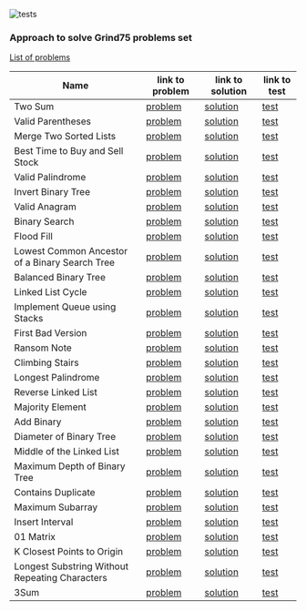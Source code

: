 ![tests](https://github.com/13DaGGeR/grind75/actions/workflows/run-tests.yml/badge.svg)

### Approach to solve Grind75 problems set

[List of problems](https://www.techinterviewhandbook.org/grind75)


[//]: # (Problems list below)

| Name                                           | link to problem                                                                          | link to solution                                                                                              | link to test                                                                |
|------------------------------------------------|------------------------------------------------------------------------------------------|---------------------------------------------------------------------------------------------------------------|-----------------------------------------------------------------------------|
| Two Sum                                        | [problem](https://leetcode.com/problems/two-sum/submissions/)                            | [solution](./src/main/java/org/example/problems/two_sum/Solution.java)                                        | [test](./src/test/java/TwoSumTest.java)                                     |
| Valid Parentheses                              | [problem](https://leetcode.com/problems/valid-parentheses/submissions/)                  | [solution](./src/main/java/org/example/problems/valid_parentheses/Solution.java)                              | [test](./src/test/java/ValidParenthesesTest.java)                           |
| Merge Two Sorted Lists                         | [problem](https://leetcode.com/problems/merge-two-sorted-lists/)                         | [solution](./src/main/java/org/example/problems/merge_two_sorted_lists/Solution.java)                         | [test](./src/test/java/MergeTwoSortedListsTest.java)                        |
| Best Time to Buy and Sell Stock                | [problem](https://leetcode.com/problems/best-time-to-buy-and-sell-stock/)                | [solution](./src/main/java/org/example/problems/best_time_to_buy_and_sell_stock/Solution.java)                | [test](./src/test/java/BestTimeToBuyAndSellStockTest.java)                  |
| Valid Palindrome                               | [problem](https://leetcode.com/problems/valid-palindrome/)                               | [solution](./src/main/java/org/example/problems/best_time_to_buy_and_sell_stock/Solution.java)                | [test](./src/test/java/BestTimeToBuyAndSellStockTest.java)                  |
| Invert Binary Tree                             | [problem](https://leetcode.com/problems/invert-binary-tree/)                             | [solution](./src/main/java/org/example/problems/invert_binary_tree/Solution.java)                             | [test](./src/test/java/InvertBinaryTreeTest.java)                           |
| Valid Anagram                                  | [problem](https://leetcode.com/problems/valid-anagram/)                                  | [solution](./src/main/java/org/example/problems/valid_anagram/Solution.java)                                  | [test](./src/test/java/ValidAnagramTest.java)                               |
| Binary Search                                  | [problem](https://leetcode.com/problems/binary-search/)                                  | [solution](./src/main/java/org/example/problems/binary_search/Solution.java)                                  | [test](./src/test/java/BinarySearchTest.java)                               |
| Flood Fill                                     | [problem](https://leetcode.com/problems/flood-fill/)                                     | [solution](./src/main/java/org/example/problems/flood_fill/Solution.java)                                     | [test](./src/test/java/FloodFillTest.java)                                  |
| Lowest Common Ancestor of a Binary Search Tree | [problem](https://leetcode.com/problems/lowest-common-ancestor-of-a-binary-search-tree/) | [solution](./src/main/java/org/example/problems/lowest_common_ancestor_of_a_binary_search_tree/Solution.java) | [test](./src/test/java/LowestCommonAncestorOfABinarySearchTreeTest.java)    |
| Balanced Binary Tree                           | [problem](https://leetcode.com/problems/balanced-binary-tree/)                           | [solution](./src/main/java/org/example/problems/balanced_binary_tree/Solution.java)                           | [test](./src/test/java/BalancedBinaryTreeTest.java)                         |
| Linked List Cycle                              | [problem](https://leetcode.com/problems/linked-list-cycle/)                              | [solution](./src/main/java/org/example/problems/linked_list_cycle/Solution.java)                              | [test](./src/test/java/LinkedListCycleTest.java)                            |
| Implement Queue using Stacks                   | [problem](https://leetcode.com/problems/implement-queue-using-stacks/)                   | [solution](./src/main/java/org/example/problems/implement_queue_using_stacks/Solution.java)                   | [test](./src/test/java/ImplementQueueUsingStacksTest.java)                  |
| First Bad Version                              | [problem](https://leetcode.com/problems/first-bad-version/)                              | [solution](./src/main/java/org/example/problems/first_bad_version/Solution.java)                              | [test](./src/test/java/FirstBadVersionTest.java)                            |
| Ransom Note                                    | [problem](https://leetcode.com/problems/ransom-note/)                                    | [solution](./src/main/java/org/example/problems/ransom_note/Solution.java)                                    | [test](./src/test/java/RansomNoteTest.java)                                 |
| Climbing Stairs                                | [problem](https://leetcode.com/problems/climbing-stairs/)                                | [solution](./src/main/java/org/example/problems/climbing_stairs/Solution.java)                                | [test](./src/test/java/ClimbingStairsTest.java)                             |
| Longest Palindrome                             | [problem](https://leetcode.com/problems/longest-palindrome/)                             | [solution](./src/main/java/org/example/problems/longest_palindrome/Solution.java)                             | [test](./src/test/java/LongestPalindromeTest.java)                          |
| Reverse Linked List                            | [problem](https://leetcode.com/problems/reverse-linked-list/)                            | [solution](./src/main/java/org/example/problems/reverse_linked_list/Solution.java)                            | [test](./src/test/java/ReverseLinkedListTest.java)                          |
| Majority Element                               | [problem](https://leetcode.com/problems/majority-element/)                               | [solution](./src/main/java/org/example/problems/majority_element/Solution.java)                               | [test](./src/test/java/MajorityElementTest.java)                            |
| Add Binary                                     | [problem](https://leetcode.com/problems/add-binary/)                                     | [solution](./src/main/java/org/example/problems/add_binary/Solution.java)                                     | [test](./src/test/java/AddBinaryTest.java)                                  |
| Diameter of Binary Tree                        | [problem](https://leetcode.com/problems/diameter-of-binary-tree/)                        | [solution](./src/main/java/org/example/problems/diameter_of_binary_tree/Solution.java)                        | [test](./src/test/java/DiameterOfBinaryTreeTest.java)                       |
| Middle of the Linked List                      | [problem](https://leetcode.com/problems/middle-of-the-linked-list/)                      | [solution](./src/main/java/org/example/problems/middle_of_the_linked_list/Solution.java)                      | [test](./src/test/java/MiddleOfTheLinkedListTest.java)                      |
| Maximum Depth of Binary Tree                   | [problem](https://leetcode.com/problems/maximum-depth-of-binary-tree/)                   | [solution](./src/main/java/org/example/problems/maximum_depth_of_binary_tree/Solution.java)                   | [test](./src/test/java/MaximumDepthOfBinaryTreeTest.java)                   |
| Contains Duplicate                             | [problem](https://leetcode.com/problems/contains-duplicate/)                             | [solution](./src/main/java/org/example/problems/contains_duplicate/Solution.java)                             | [test](./src/test/java/ContainsDuplicateTest.java)                          |
| Maximum Subarray                               | [problem](https://leetcode.com/problems/maximum-subarray/)                               | [solution](./src/main/java/org/example/problems/maximum_subarray/Solution.java)                               | [test](./src/test/java/MaximumSubarrayTest.java)                            |
| Insert Interval                                | [problem](https://leetcode.com/problems/insert-interval/)                                | [solution](./src/main/java/org/example/problems/insert_interval/Solution.java)                                | [test](./src/test/java/InsertIntervalTest.java)                             |
| 01 Matrix                                      | [problem](https://leetcode.com/problems/01-matrix/)                                      | [solution](./src/main/java/org/example/problems/_01_matrix/Solution.java)                                     | [test](./src/test/java/Problem01MatrixTest.java)                            |
| K Closest Points to Origin                     | [problem](https://leetcode.com/problems/k-closest-points-to-origin/)                     | [solution](./src/main/java/org/example/problems/k_closest_points_to_origin/Solution.java)                     | [test](./src/test/java/KClosestPointsToOriginTest.java)                     |
| Longest Substring Without Repeating Characters | [problem](https://leetcode.com/problems/longest-substring-without-repeating-characters/) | [solution](./src/main/java/org/example/problems/longest_substring_without_repeating_characters/Solution.java) | [test](./src/test/java/LongestSubstringWithoutRepeatingCharactersTest.java) |
| 3Sum                                           | [problem](https://leetcode.com/problems/3sum/)                                           | [solution](./src/main/java/org/example/problems/_3sum/Solution.java)                                          | [test](./src/test/java/Problem3sumTest.java)                                |

